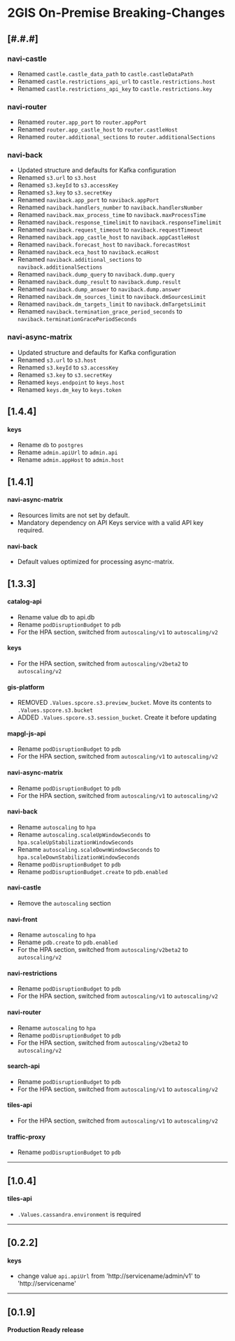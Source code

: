 # 2GIS On-Premise Breaking-Changes

## [#.#.#]

### navi-castle
- Renamed `castle.castle_data_path` to `castle.castleDataPath`
- Renamed `castle.restrictions_api_url` to `castle.restrictions.host`
- Renamed `castle.restrictions_api_key` to `castle.restrictions.key`

### navi-router
- Renamed `router.app_port` to `router.appPort`
- Renamed `router.app_castle_host` to `router.castleHost`
- Renamed `router.additional_sections` to `router.additionalSections`

### navi-back
- Updated structure and defaults for Kafka configuration
- Renamed `s3.url` to `s3.host`
- Renamed `s3.keyId` to `s3.accessKey`
- Renamed `s3.key` to `s3.secretKey`
- Renamed `naviback.app_port` to `naviback.appPort`
- Renamed `naviback.handlers_number` to `naviback.handlersNumber`
- Renamed `naviback.max_process_time` to `naviback.maxProcessTime`
- Renamed `naviback.response_timelimit` to `naviback.responseTimelimit`
- Renamed `naviback.request_timeout` to `naviback.requestTimeout`
- Renamed `naviback.app_castle_host` to `naviback.appCastleHost`
- Renamed `naviback.forecast_host` to `naviback.forecastHost`
- Renamed `naviback.eca_host` to `naviback.ecaHost`
- Renamed `naviback.additional_sections` to `naviback.additionalSections`
- Renamed `naviback.dump_query` to `naviback.dump.query`
- Renamed `naviback.dump_result` to `naviback.dump.result`
- Renamed `naviback.dump_answer` to `naviback.dump.answer`
- Renamed `naviback.dm_sources_limit` to `naviback.dmSourcesLimit`
- Renamed `naviback.dm_targets_limit` to `naviback.dmTargetsLimit`
- Renamed `naviback.termination_grace_period_seconds` to `naviback.terminationGracePeriodSeconds`

### navi-async-matrix
- Updated structure and defaults for Kafka configuration
- Renamed `s3.url` to `s3.host`
- Renamed `s3.keyId` to `s3.accessKey`
- Renamed `s3.key` to `s3.secretKey`
- Renamed `keys.endpoint` to `keys.host`
- Renamed `keys.dm_key` to `keys.token`

## [1.4.4]

#### keys
- Rename `db` to `postgres`
- Rename `admin.apiUrl` to `admin.api`
- Rename `admin.appHost` to `admin.host`

## [1.4.1]

#### navi-async-matrix
- Resources limits are not set by default.
- Mandatory dependency on API Keys service with a valid API key required.

#### navi-back
- Default values optimized for processing async-matrix.

## [1.3.3]

#### catalog-api
- Rename value db to api.db
- Rename `podDisruptionBudget` to `pdb`
- For the HPA section, switched from `autoscaling/v1` to `autoscaling/v2`

#### keys
- For the HPA section, switched from `autoscaling/v2beta2` to `autoscaling/v2`

#### gis-platform
- REMOVED `.Values.spcore.s3.preview_bucket`. Move its contents to `.Values.spcore.s3.bucket`
- ADDED `.Values.spcore.s3.session_bucket`. Create it before updating

#### mapgl-js-api
- Rename `podDisruptionBudget` to `pdb`
- For the HPA section, switched from `autoscaling/v1` to `autoscaling/v2`

#### navi-async-matrix
- Rename `podDisruptionBudget` to `pdb`
- For the HPA section, switched from `autoscaling/v1` to `autoscaling/v2`

#### navi-back
- Rename `autoscaling` to `hpa`
- Rename `autoscaling.scaleUpWindowSeconds` to `hpa.scaleUpStabilizationWindowSeconds`
- Rename `autoscaling.scaleDownWindowsSeconds` to `hpa.scaleDownStabilizationWindowSeconds`
- Rename `podDisruptionBudget` to `pdb`
- Rename `podDisruptionBudget.create` to `pdb.enabled`

#### navi-castle
- Remove the `autoscaling` section

#### navi-front
- Rename `autoscaling` to `hpa`
- Rename `pdb.create` to `pdb.enabled`
- For the HPA section, switched from `autoscaling/v2beta2` to `autoscaling/v2`

#### navi-restrictions
- Rename `podDisruptionBudget` to `pdb`
- For the HPA section, switched from `autoscaling/v1` to `autoscaling/v2`

#### navi-router
- Rename `autoscaling` to `hpa`
- Rename `podDisruptionBudget` to `pdb`
- For the HPA section, switched from `autoscaling/v2beta2` to `autoscaling/v2`

#### search-api
- Rename `podDisruptionBudget` to `pdb`
- For the HPA section, switched from `autoscaling/v1` to `autoscaling/v2`

#### tiles-api
- For the HPA section, switched from `autoscaling/v1` to `autoscaling/v2`

#### traffic-proxy
- Rename `podDisruptionBudget` to `pdb`

---
## [1.0.4]
#### tiles-api
- `.Values.cassandra.environment` is required

---
## [0.2.2]
#### keys
- change value `api.apiUrl` from 'http://servicename/admin/v1' to 'http://servicename'

---
## [0.1.9]
#### Production Ready release
